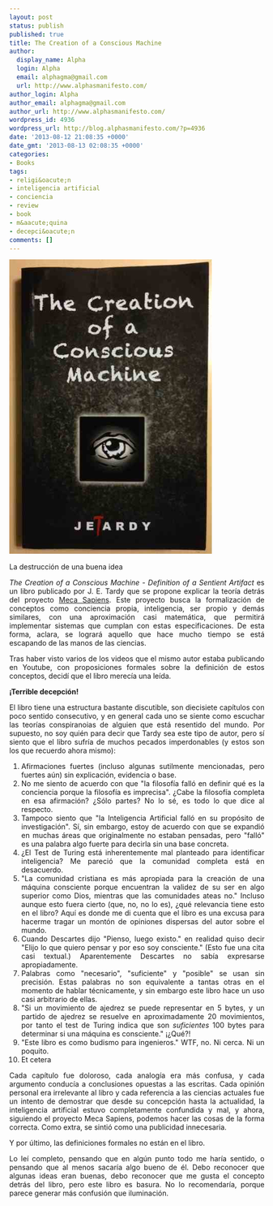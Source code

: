 ```yaml
---
layout: post
status: publish
published: true
title: The Creation of a Conscious Machine
author:
  display_name: Alpha
  login: Alpha
  email: alphagma@gmail.com
  url: http://www.alphasmanifesto.com/
author_login: Alpha
author_email: alphagma@gmail.com
author_url: http://www.alphasmanifesto.com/
wordpress_id: 4936
wordpress_url: http://blog.alphasmanifesto.com/?p=4936
date: '2013-08-12 21:08:35 +0000'
date_gmt: '2013-08-13 02:08:35 +0000'
categories:
- Books
tags:
- religi&oacute;n
- inteligencia artificial
- conciencia
- review
- book
- m&aacute;quina
- decepci&oacute;n
comments: []
---
```


![](/assets/The_Creation_of_a_Conscious_Machine.jpg)

La destrucción de una buena idea

<p style="text-align: justify;"><em>The Creation of a Conscious Machine - Definition of a Sentient Artifact</em> es un libro publicado por J. E. Tardy que se propone explicar la teor&iacute;a detr&aacute;s del proyecto <a href="http://www.mecasapiens.com/">Meca Sapiens</a>. Este proyecto busca la formalizaci&oacute;n de conceptos como conciencia propia, inteligencia, ser propio y dem&aacute;s similares, con una aproximaci&oacute;n casi matem&aacute;tica, que permitir&aacute; implementar sistemas que cumplan con estas especificaciones. De esta forma, aclara, se lograr&aacute; aquello que hace mucho tiempo se est&aacute; escapando de las manos de las ciencias.</p>
<p><!--more--></p>
<p style="text-align: justify;">Tras haber visto varios de los videos que el mismo autor estaba publicando en Youtube, con proposiciones formales sobre la definici&oacute;n de estos conceptos, decid&iacute; que el libro merec&iacute;a una le&iacute;da.</p>
<p style="text-align: justify;"><strong>&iexcl;Terrible decepci&oacute;n!</strong></p>
<p style="text-align: justify;">El libro tiene una estructura bastante discutible, son diecisiete cap&iacute;tulos con poco sentido consecutivo, y en general cada uno se siente como escuchar las teor&iacute;as conspiranoias de alguien que est&aacute; resentido del mundo. Por supuesto, no soy qui&eacute;n para decir que Tardy sea este tipo de autor, pero s&iacute; siento que el libro sufr&iacute;a de muchos pecados imperdonables (y estos son los que recuerdo ahora mismo):</p>
<ol style="text-align: justify;">
<li>Afirmaciones fuertes (incluso algunas sutilmente mencionadas, pero fuertes a&uacute;n) sin explicaci&oacute;n, evidencia o base.</li>
<li>No me siento de acuerdo con que "la filosof&iacute;a fall&oacute; en definir qu&eacute; es la conciencia porque la filosof&iacute;a es imprecisa". &iquest;Cabe la filosof&iacute;a completa en esa afirmaci&oacute;n? &iquest;S&oacute;lo partes? No lo s&eacute;, es todo lo que dice al respecto.</li>
<li>Tampoco siento que "la Inteligencia Artificial fall&oacute; en su prop&oacute;sito de investigaci&oacute;n". S&iacute;, sin embargo, estoy de acuerdo con que se expandi&oacute; en muchas &aacute;reas que originalmente no estaban pensadas, pero "fall&oacute;" es una palabra algo fuerte para decirla sin una base concreta.</li>
<li>&iquest;El Test de Turing est&aacute; inherentemente mal planteado para identificar inteligencia? Me pareci&oacute; que la comunidad completa est&aacute; en desacuerdo.</li>
<li>"La comunidad cristiana es m&aacute;s apropiada para la creaci&oacute;n de una m&aacute;quina consciente porque encuentran la validez de su ser en algo superior como Dios, mientras que las comunidades ateas no." Incluso aunque esto fuera cierto (que, no, no lo es), &iquest;qu&eacute; relevancia tiene esto en el libro? Aqu&iacute; es donde me di cuenta que el libro es una excusa para hacerme tragar un mont&oacute;n de opiniones dispersas del autor sobre el mundo.</li>
<li>Cuando Descartes dijo "Pienso, luego existo." en realidad quiso decir "Elijo lo que quiero pensar y por eso soy consciente." (Esto fue una cita casi textual.) Aparentemente Descartes no sab&iacute;a expresarse apropiadamente.</li>
<li>Palabras como "necesario", "suficiente" y "posible" se usan sin precisi&oacute;n. Estas palabras no son equivalente a tantas otras en el momento de hablar t&eacute;cnicamente, y sin embargo este libro hace un uso casi arbitrario de ellas.</li>
<li>"Si un movimiento de ajedrez se puede representar en 5 bytes, y un partido de ajedrez se resuelve en aproximadamente 20 movimientos, por tanto el test de Turing indica que son <em>suficientes</em> 100 bytes para determinar si una m&aacute;quina es consciente." &iexcl;&iquest;Qu&eacute;?!</li>
<li>"Este libro es como budismo para ingenieros." WTF, no. Ni cerca. Ni un poquito.</li>
<li>Et cetera</li>
</ol>
<p style="text-align: justify;">Cada cap&iacute;tulo fue doloroso, cada analog&iacute;a era m&aacute;s confusa, y cada argumento conduc&iacute;a a conclusiones opuestas a las escritas. Cada opini&oacute;n personal era irrelevante al libro y cada referencia a las ciencias actuales fue un intento de demostrar que desde su concepci&oacute;n hasta la actualidad, la inteligencia artificial estuvo completamente confundida y mal, y ahora, siguiendo el proyecto Meca Sapiens, podemos hacer las cosas de la forma correcta. Como extra, se sinti&oacute; como una publicidad innecesaria.</p>
<p style="text-align: justify;">Y por &uacute;ltimo, las definiciones formales no est&aacute;n en el libro.</p>
<p style="text-align: justify;">Lo le&iacute; completo, pensando que en alg&uacute;n punto todo me har&iacute;a sentido, o pensando que al menos sacar&iacute;a algo bueno de &eacute;l. Debo reconocer que algunas ideas eran buenas, debo reconocer que me gusta el concepto detr&aacute;s del libro, pero este libro es basura. No lo recomendar&iacute;a, porque parece generar m&aacute;s confusi&oacute;n que iluminaci&oacute;n.</p>
